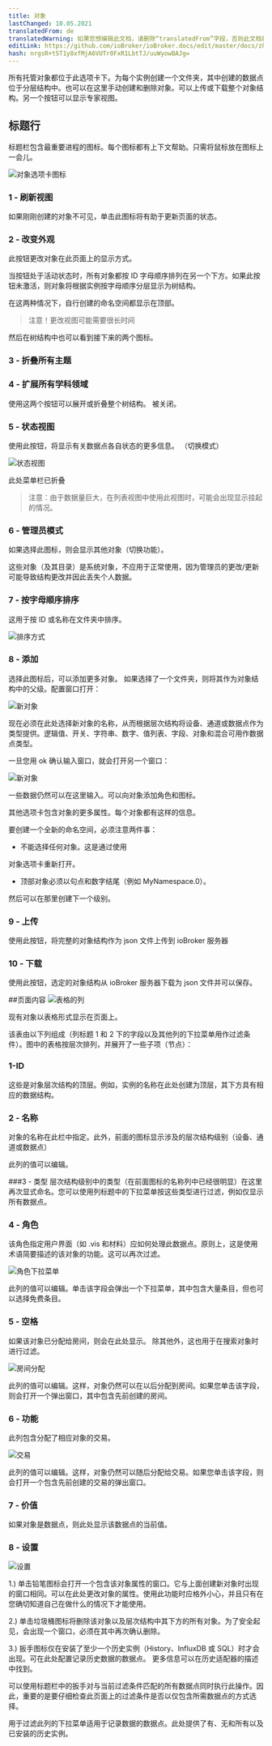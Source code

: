 ```yaml
---
title: 对象
lastChanged: 10.05.2021
translatedFrom: de
translatedWarning: 如果您想编辑此文档，请删除“translatedFrom”字段，否则此文档将再次自动翻译
editLink: https://github.com/ioBroker/ioBroker.docs/edit/master/docs/zh-cn/admin/objects.md
hash: nrgsR+t5T1y8xfMjA6VUTr0FxR1LbtTJ/uuWyowBAJg=
---
```

所有托管对象都位于此选项卡下。为每个实例创建一个文件夹，其中创建的数据点位于分层结构中。也可以在这里手动创建和删除对象。可以上传或下载整个对象结构。另一个按钮可以显示专家视图。

## 标题行
标题栏包含最重要进程的图标。每个图标都有上下文帮助。只需将鼠标放在图标上一会儿。

![对象选项卡图标](../../de/admin/media/ADMIN_Objekte_numbers.png)

### 1 - 刷新视图
如果刚刚创建的对象不可见，单击此图标将有助于更新页面的状态。

### 2 - 改变外观
此按钮更改对象在此页面上的显示方式。

当按钮处于活动状态时，所有对象都按 ID 字母顺序排列在另一个下方。如果此按钮未激活，则对象将根据实例按字母顺序分层显示为树结构。

在这两种情况下，自行创建的命名空间都显示在顶部。

>注意！更改视图可能需要很长时间

然后在树结构中也可以看到接下来的两个图标。

### 3 - 折叠所有主题
### 4 - 扩展所有学科领域
使用这两个按钮可以展开或折叠整个树结构。
被关闭。

### 5 - 状态视图
使用此按钮，将显示有关数据点各自状态的更多信息。 （切换模式）

![状态视图](../../de/admin/media/ADMIN_Objekte_status_tree.png)

此处菜单栏已折叠

> 注意：由于数据量巨大，在列表视图中使用此视图时，可能会出现显示挂起的情况。

### 6 - 管理员模式
如果选择此图标，则会显示其他对象（切换功能）。

这些对象（及其目录）是系统对象，不应用于正常使用，因为管理员的更改/更新可能导致结构更改并因此丢失个人数据。

### 7 - 按字母顺序排序
这用于按 ID 或名称在文件夹中排序。

![排序方式](../../de/admin/media/ADMIN_Objekte_Sortieren.gif)

### 8 - 添加
选择此图标后，可以添加更多对象。
如果选择了一个文件夹，则将其作为对象结构中的父级。配置窗口打开：

![新对象](../../de/admin/media/ADMIN_Objekte_new_01.png)

现在必须在此处选择新对象的名称，从而根据层次结构将设备、通道或数据点作为类型提供。逻辑值、开关、字符串、数字、值列表、字段、对象和混合可用作数据点类型。

一旦您用 ok 确认输入窗口，就会打开另一个窗口：

![新对象](../../de/admin/media/ADMIN_Objekte_new_02.png)

一些数据仍然可以在这里输入。可以向对象添加角色和图标。

其他选项卡包含对象的更多属性。每个对象都有这样的信息。

要创建一个全新的命名空间，必须注意两件事：

* 不能选择任何对象。这是通过使用

对象选项卡重新打开。

* 顶部对象必须以句点和数字结尾（例如 MyNamespace.0）。

然后可以在那里创建下一个级别。

### 9 - 上传
使用此按钮，将完整的对象结构作为 json 文件上传到 ioBroker 服务器

### 10 - 下载
使用此按钮，选定的对象结构从 ioBroker 服务器下载为 json 文件并可以保存。

##页面内容
![表格的列](../../de/admin/media/ADMIN_Objekte_numbers02.png)

现有对象以表格形式显示在页面上。

该表由以下列组成（列标题 1 和 2 下的字段以及其他列的下拉菜单用作过滤条件）。图中的表格按层次排列，并展开了一些子项（节点）：

### 1-ID
这些是对象层次结构的顶层。例如，实例的名称在此处创建为顶层，其下方具有相应的数据结构。

### 2 - 名称
对象的名称在此栏中指定。此外，前面的图标显示涉及的层次结构级别（设备、通道或数据点）

此列的值可以编辑。

###3 - 类型
层次结构级别中的类型（在前面图标的名称列中已经很明显）在这里再次显式命名。您可以使用列标题中的下拉菜单按这些类型进行过滤，例如仅显示所有数据点。

### 4 - 角色
该角色指定用户界面（如 .vis 和材料）应如何处理此数据点。原则上，这是使用术语简要描述的该对象的功能。这可以再次过滤。

![角色下拉菜单](../../de/admin/media/ADMIN_Objekte_role.png)

此列的值可以编辑。单击该字段会弹出一个下拉菜单，其中包含大量条目，但也可以选择免费条目。

### 5 - 空格
如果该对象已分配给房间，则会在此处显示。
除其他外，这也用于在搜索对象时进行过滤。

![房间分配](../../de/admin/media/ADMIN_Objekte_rooms.png)

此列的值可以编辑。这样，对象仍然可以在以后分配到房间。如果您单击该字段，则会打开一个弹出窗口，其中包含先前创建的房间。

### 6 - 功能
此列包含分配了相应对象的交易。

![交易](../../de/admin/media/ADMIN_Objekte_functions.png)

此列的值可以编辑。这样，对象仍然可以随后分配给交易。如果您单击该字段，则会打开一个包含先前创建的交易的弹出窗口。

### 7 - 价值
如果对象是数据点，则此处显示该数据点的当前值。

### 8 - 设置
![设置](../../de/admin/media/ADMIN_Objekte_numbers03.png)

1.) 单击铅笔图标会打开一个包含该对象属性的窗口。它与上面创建新对象时出现的窗口相同。可以在此处更改对象的属性。使用此功能时应格外小心，并且只有在您确切知道自己在做什么的情况下才能使用。

2.) 单击垃圾桶图标将删除该对象以及层次结构中其下方的所有对象。为了安全起见，会出现一个窗口，必须在其中再次确认删除。

3.) 扳手图标仅在安装了至少一个历史实例（History、InfluxDB 或 SQL）时才会出现。可在此处配置记录历史数据的数据点。
更多信息可以在历史适配器的描述中找到。

可以使用标题栏中的扳手对与当前过滤条件匹配的所有数据点同时执行此操作。因此，重要的是要仔细检查此页面上的过滤条件是否以仅包含所需数据点的方式选择。

用于过滤此列的下拉菜单适用于记录数据的数据点。此处提供了有、无和所有以及已安装的历史实例。